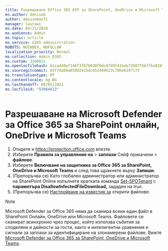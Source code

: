 ```yaml
---
title: Разрешаване Office 365 ATP за SharePoint, OneDrive и Microsoft Teams
ms.author: deniseb
author: denisebmsft
manager: laurawi
ms.date: 04/21/2020
ms.audience: Admin
ms.topic: article
ms.service: o365-administration
ROBOTS: NOINDEX, NOFOLLOW
localization_priority: Normal
ms.collection: Admin_O365
ms.custom: 3100021
ms.openlocfilehash: 61ca448ef146f3f6fb930f0dc6f09f41bde72087f56ffba820f0a2d517cddb31
ms.sourcegitcommit: b5f7da89a650d2915dc652449623c78be6247175
ms.translationtype: MT
ms.contentlocale: bg-BG
ms.lasthandoff: 08/05/2021
ms.locfileid: "53964622"
---
```

# <a name="enable-microsoft-defender-for-office-365-for-sharepoint-online-onedrive-and-microsoft-teams"></a>Разрешаване на Microsoft Defender за Office 365 за SharePoint онлайн, OneDrive и Microsoft Teams

1. Отидете и https://protection.office.com влезте.
2. Изберете **Правила за управление на**  >  **заплахи** Сейф прикачени  >  **файлове**.
3. Изберете **Включване на защитника за Office 365 за SharePoint, OneDrive и Microsoft Teams** и след това щракнете върху **Запиши**.
4. (Препоръчва се) Като глобален администратор или администратор на SharePoint Online изпълнете кратката команда [Set-SPOTenant](/powershell/module/sharepoint-online/Set-SPOTenant?view=sharepoint-ps) с **параметъра DisallowInfectedFileDownload,** зададен на *true*.
5. (Препоръчва се) [Настройване на известия за](/microsoft-365/security/office-365-security/turn-on-atp-for-spo-odb-and-teams#set-up-alerts-for-detected-files) открити файлове.

> [!NOTE]
> Microsoft Defender за Office 365 няма да сканира всеки един файл в SharePoint Онлайн, OneDrive или Microsoft Teams. Файловете се сканират асинхронно чрез процес, който използва събития за споделяне и дейности за гости, както и интелигентни уравнения и сигнали за заплахи за идентифициране на злонамерени файлове. Вижте [Microsoft Defender за Office 365 за SharePoint, OneDrive и Microsoft Teams](/microsoft-365/security/office-365-security/atp-for-spo-odb-and-teams).